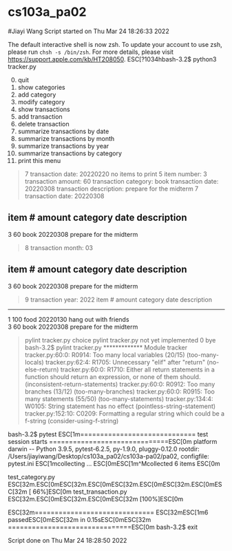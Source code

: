 # cs103a_pa02
#Jiayi Wang
Script started on Thu Mar 24 18:26:33 2022

The default interactive shell is now zsh.
To update your account to use zsh, please run `chsh -s /bin/zsh`.
For more details, please visit https://support.apple.com/kb/HT208050.
ESC[?1034hbash-3.2$ python3 tracker.py

0. quit
1. show categories
2. add category
3. modify category
4. show transactions
5. add transaction
6. delete transaction
7. summarize transactions by date
8. summarize transactions by month
9. summarize transactions by year
10. summarize transactions by category
11. print this menu

> 7
transaction date: 20220220
no items to print
> 5
item number: 3
transaction amount: 60
transaction category: book
transaction date: 20220308
transaction description: prepare for the midterm
> 7
transaction date: 20220308


item #     amount     category   date       description                   
----------------------------------------
3          60         book       20220308   prepare for the midterm       
> 8
transaction month: 03


item #     amount     category   date       description                   
----------------------------------------
3          60         book       20220308   prepare for the midterm       
> 9
transaction year: 2022
item #     amount     category   date       description                   
----------------------------------------
1          100        food       20220130   hang out with friends         
3          60         book       20220308   prepare for the midterm       
> pylint tracker.py
choice pylint tracker.py not yet implemented
> 0
bye
bash-3.2$ pylint tracker.py
************* Module tracker
tracker.py:60:0: R0914: Too many local variables (20/15) (too-many-locals)
tracker.py:62:4: R1705: Unnecessary "elif" after "return" (no-else-return)
tracker.py:60:0: R1710: Either all return statements in a function should return an expression, or none of them should. (inconsistent-return-statements)
tracker.py:60:0: R0912: Too many branches (13/12) (too-many-branches)
tracker.py:60:0: R0915: Too many statements (55/50) (too-many-statements)
tracker.py:134:4: W0105: String statement has no effect (pointless-string-statement)
tracker.py:152:10: C0209: Formatting a regular string which could be a f-string (consider-using-f-string)








bash-3.2$ pytest
ESC[1m============================= test session starts ==============================ESC[0m
platform darwin -- Python 3.9.5, pytest-6.2.5, py-1.9.0, pluggy-0.12.0
rootdir: /Users/jiayiwang/Desktop/cs103a_pa02/cs103a-pa02/pa02, configfile: pytest.ini
ESC[1mcollecting ... ESC[0mESC[1m^Mcollected 6 items                                                              ESC[0m

test_category.py ESC[32m.ESC[0mESC[32m.ESC[0mESC[32m.ESC[0mESC[32m.ESC[0mESC[32m                                                    [ 66%]ESC[0m
test_transaction.py ESC[32m.ESC[0mESC[32m.ESC[0mESC[32m                                                   [100%]ESC[0m

ESC[32m============================== ESC[32mESC[1m6 passedESC[0mESC[32m in 0.15sESC[0mESC[32m ===============================ESC[0m
bash-3.2$ exit

Script done on Thu Mar 24 18:28:50 2022

